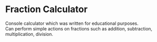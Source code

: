 # Fraction Calculator
Console calculator which was written for educational purposes. </br>
Can perform simple actions on fractions such as addition, subtraction, multiplication, division. 
